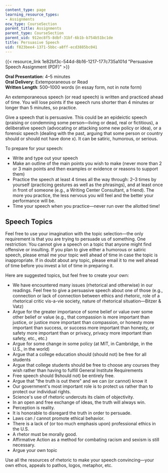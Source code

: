 ```yaml
---
content_type: page
learning_resource_types:
- Assignments
ocw_type: CourseSection
parent_title: Assignments
parent_type: CourseSection
parent_uid: 912ec8f5-8dbf-31bf-6b1b-b754b51bc1de
title: Persuasive Speech
uid: f823bee4-1371-5bbc-a8ff-ecd3885bc041
---
```


{{< resource_link 1e82bf3c-544d-8b16-1217-177c735a101d "Persuasive Speech Assignment (PDF)" >}}

**Oral Presentation**: 4–5 minutes  
**Oral Delivery**: Extemporaneous or Read  
**Written Length**: 500–1000 words (in essay form, not in note form)

An extemporaneous speech (or read speech) is written and practiced ahead of time. You will lose points if the speech runs shorter than 4 minutes or longer than 5 minutes, so practice.

Give a speech that is persuasive. This could be an epideictic speech (praising or condemning some person—living or dead, real or fictitious), a deliberative speech (advocating or attacking some new policy or idea), or a forensic speech (dealing with the past, arguing that some person or country should or should not have done x). It can be satiric, humorous, or serious.

To prepare for your speech:

*   Write and type out your speech
*   Make an outline of the main points you wish to make (never more than 2 or 3 main points and then examples or evidence or reasons to support them)
*   Practice the speech at least 4 times all the way through: 2–3 times by yourself (practicing gestures as well as the phrasings), and at least once in front of someone (e.g., a Writing Center Consultant, a friend). The more you practice, the less nervous you will feel and the better your performance will be.
*   Time your speech when you practice—never run over the allotted time!

Speech Topics
-------------

Feel free to use your imagination with the topic selection—the only requirement is that you are trying to persuade us of something. One restriction: You cannot give a speech on a topic that anyone might find offensive or insulting. If you plan to give either a humorous or satiric speech, please email me your topic well ahead of time in case the topic is inappropriate. If in doubt about any topic, please email it to me well ahead of time before you invest a lot of time in preparing it.

Here are suggested topics, but feel free to create your own:

*   We have encountered many issues (rhetorical and otherwise) in our readings. Feel free to give a persuasive speech about one of those (e.g., connection or lack of connection between ethics and rhetoric, role of a rhetorical critic vis-a-vie society, nature of rhetorical situation—Bitzer & Vatz)
*   Argue for the greater importance of some belief or value over some other belief or value (e.g., that compassion is more important than justice, or justice more important than compassion, or honesty more important than success, or success more important than honesty, or safety more important than or privacy, privacy more important than safety, etc., etc.)
*   Argue for some change in some policy (at MIT, in Cambridge, in the U.S., in the world)
*   Argue that a college education should (should not) be free for all students
*   Argue that college students should be free to choose any courses they wish rather than having to fulfill General Institute Requirements
*   Free speech should 9should not) be entirely free.
*   Argue that "the truth is out there" and we can (or cannot) know it
*   Our government's most important role is to protect us rather than to protect our individual rights.
*   Science's use of rhetoric undercuts its claim of objectivity.
*   In an open and free exchange of ideas, the truth will always win.
*   Perception is reality.
*   It is honorable to disregard the truth in order to persuade.
*   Laws can / cannot promote ethical behavior.
*   There is a lack of (or too much emphasis upon) professional ethics in the U.S.
*   A rhetor must be morally good.
*   Affirmative Action as a method for combating racism and sexism is still necessary.
*   Argue your own topic

Use all the resources of rhetoric to make your speech convincing—your own ethos, appeals to pathos, logos, metaphor, etc.